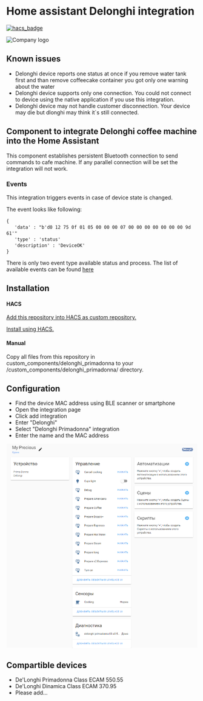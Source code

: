 # Home assistant Delonghi integration

[![hacs_badge](https://img.shields.io/badge/HACS-Custom-orange.svg)](https://github.com/custom-components/hacs)

![Company logo](https://brands.home-assistant.io/delonghi_primadonna/logo.png)

## Known issues

* Delonghi device reports one status at once if you remove water tank first and than remove coffeecake container you got only one warning about the water
* Delonghi device supports only one connection. You could not connect to device using the native application if you use this integration.
* Delonghi device may not handle customer disconnection. Your device may die but dlonghi may think it`s still connected.

## Component to integrate Delonghi coffee machine into the Home Assistant

This component establishes persistent Bluetooth connection to send commands to cafe machine. If any parallel connection will be set the integration will not work.
### Events

This integration triggers events in case of device state is changed.

The event looks like following:

```
{
   'data' : "b'd0 12 75 0f 01 05 00 00 00 07 00 00 00 00 00 00 00 9d 61'"
   'type' : 'status'
   'description' : 'DeviceOK'
}
```
There is only two event type available status and process. The list of available events can be found [here](./custom_components/delonghi_primadonna/device.py#L69)

## Installation

#### HACS
[Add this repository into HACS as custom repository.](https://hacs.xyz/docs/faq/custom_repositories/)

[Install using HACS.](https://hacs.xyz/docs/navigation/overview)

#### Manual
Copy all files from this repository in custom_components/delonghi_primadonna to your <config directory>/custom_components/delonghi_primadonna/ directory.

## Configuration

* Find the device MAC address using BLE scanner or smartphone
* Open the integration page
* Click add integration
* Enter "Delonghi"
* Select "Delonghi Primadonna" integration
* Enter the name and the MAC address

![Charts](./images/image.png)


## Compartible devices

* De'Longhi Primadonna Class ECAM 550.55
* De'Longhi Dinamica Class ECAM 370.95
* Please add...